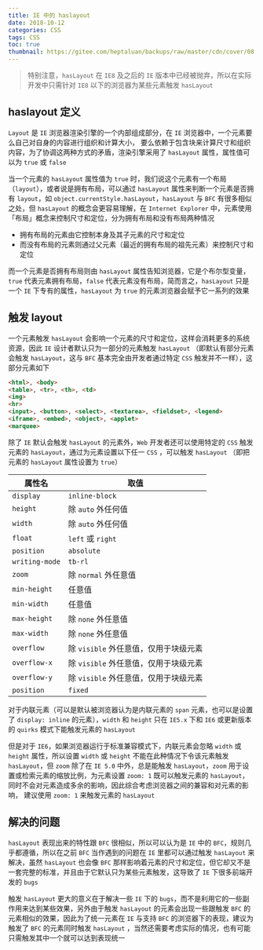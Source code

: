 ```yaml
---
title: IE 中的 haslayout
date: 2018-10-12
categories: CSS
tags: CSS
toc: true
thumbnail: https://gitee.com/heptaluan/backups/raw/master/cdn/cover/08.webp
---
```


> 特别注意，`hasLayout` 在 `IE8` 及之后的 `IE` 版本中已经被抛弃，所以在实际开发中只需针对 `IE8` 以下的浏览器为某些元素触发 `hasLayout`

<!--more-->

## haslayout 定义

`Layout` 是 `IE` 浏览器渲染引擎的一个内部组成部分，在 `IE` 浏览器中，一个元素要么自己对自身的内容进行组织和计算大小， 要么依赖于包含块来计算尺寸和组织内容，为了协调这两种方式的矛盾，渲染引擎采用了 `hasLayout` 属性，属性值可以为 `true` 或 `false`

当一个元素的 `hasLayout` 属性值为 `true` 时，我们说这个元素有一个布局（`layout`），或者说是拥有布局，可以通过 `hasLayout` 属性来判断一个元素是否拥有 `layout`，如 `object.currentStyle.hasLayout`，`hasLayout` 与 `BFC` 有很多相似之处，但 `hasLayout` 的概念会更容易理解，在 `Internet Explorer` 中，元素使用「布局」概念来控制尺寸和定位，分为拥有布局和没有布局两种情况

* 拥有布局的元素由它控制本身及其子元素的尺寸和定位
* 而没有布局的元素则通过父元素（最近的拥有布局的祖先元素）来控制尺寸和定位

而一个元素是否拥有布局则由 `hasLayout` 属性告知浏览器，它是个布尔型变量，`true` 代表元素拥有布局，`false` 代表元素没有布局，简而言之，`hasLayout` 只是一个 `IE` 下专有的属性，`hasLayout` 为 `true` 的元素浏览器会赋予它一系列的效果


## 触发 layout

一个元素触发 `hasLayout` 会影响一个元素的尺寸和定位，这样会消耗更多的系统资源，因此 `IE` 设计者默认只为一部分的元素触发 `hasLayout` （即默认有部分元素会触发 `hasLayout`，这与 `BFC` 基本完全由开发者通过特定 `CSS` 触发并不一样），这部分元素如下

```html
<html>, <body>
<table>, <tr>, <th>, <td>
<img>
<hr>
<input>, <button>, <select>, <textarea>, <fieldset>, <legend>
<iframe>, <embed>, <object>, <applet>
<marquee>
```

除了 `IE` 默认会触发 `hasLayout` 的元素外，`Web` 开发者还可以使用特定的 `CSS` 触发元素的 `hasLayout`，通过为元素设置以下任一 `CSS` ，可以触发 `hasLayout` （即把元素的 `hasLayout` 属性设置为 `true`）

|属性名|取值|
|-|-|
|`display`|`inline-block`|
|`height`|除 `auto` 外任何值|
|`width`|除 `auto` 外任何值|
|`float`|`left` 或 `right`|
|`position`|`absolute`|
|`writing-mode`|`tb-rl`|
|`zoom`|除 `normal` 外任意值|
|`min-height`|任意值|
|`min-width`|任意值|
|`max-height`|除 `none` 外任意值|
|`max-width`|除 `none` 外任意值|
|`overflow`|除 `visible` 外任意值，仅用于块级元素|
|`overflow-x`|除 `visible` 外任意值，仅用于块级元素|
|`overflow-y`|除 `visible` 外任意值，仅用于块级元素|
|`position`|`fixed`|

对于内联元素（可以是默认被浏览器认为是内联元素的 `span` 元素，也可以是设置了 `display: inline` 的元素），`width` 和 `height` 只在 `IE5.x` 下和 `IE6` 或更新版本的 `quirks` 模式下能触发元素的 `hasLayout`

但是对于 `IE6`，如果浏览器运行于标准兼容模式下，内联元素会忽略 `width` 或 `height` 属性，所以设置 `width` 或 `height` 不能在此种情况下令该元素触发 `hasLayout`，但 `zoom` 除了在 `IE 5.0` 中外，总是能触发 `hasLayout`，`zoom` 用于设置或检索元素的缩放比例，为元素设置 `zoom: 1` 既可以触发元素的 `hasLayout`，同时不会对元素造成多余的影响，因此综合考虑浏览器之间的兼容和对元素的影响， 建议使用 `zoom: 1` 来触发元素的 `hasLayout`




## 解决的问题

`hasLayout` 表现出来的特性跟 `BFC` 很相似，所以可以认为是 `IE` 中的 `BFC`，规则几乎都遵循，所以在之前 `BFC` 当作遇到的问题在 `IE` 里都可以通过触发 `hasLayout` 来解决，虽然 `hasLayout` 也会像 `BFC` 那样影响着元素的尺寸和定位，但它却又不是一套完整的标准，并且由于它默认只为某些元素触发，这导致了 `IE` 下很多前端开发的 `bugs`

触发 `hasLayout` 更大的意义在于解决一些 `IE` 下的 `bugs`，而不是利用它的一些副作用来达到某些效果，另外由于触发 `hasLayout` 的元素会出现一些跟触发 `BFC` 的元素相似的效果，因此为了统一元素在 `IE` 与支持 `BFC` 的浏览器下的表现，建议为触发了 `BFC` 的元素同时触发 `hasLayout` ，当然还需要考虑实际的情况，也有可能只需触发其中一个就可以达到表现统一

